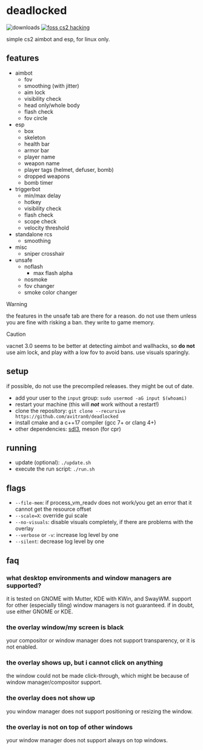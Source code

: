 # deadlocked

![downloads](https://img.shields.io/github/downloads/avitran0/deadlocked/total?color=blue)
[![foss cs2 hacking](https://badgen.net/discord/members/eXjG4Ar9Sx)](https://discord.gg/eXjG4Ar9Sx)

simple cs2 aimbot and esp, for linux only.

## features

- aimbot
  - fov
  - smoothing (with jitter)
  - aim lock
  - visibility check
  - head only/whole body
  - flash check
  - fov circle
- esp
  - box
  - skeleton
  - health bar
  - armor bar
  - player name
  - weapon name
  - player tags (helmet, defuser, bomb)
  - dropped weapons
  - bomb timer
- triggerbot
  - min/max delay
  - hotkey
  - visibility check
  - flash check
  - scope check
  - velocity threshold
- standalone rcs
  - smoothing
- misc
  - sniper crosshair
- unsafe
  - noflash
    - max flash alpha
  - nosmoke
  - fov changer
  - smoke color changer

> [!WARNING]
> the features in the unsafe tab are there for a reason.
> do not use them unless you are fine with risking a ban.
> they write to game memory.

> [!CAUTION]
> vacnet 3.0 seems to be better at detecting aimbot and wallhacks, so **do not** use aim lock,
> and play with a low fov to avoid bans. use visuals sparingly.

## setup

if possible, do not use the precompiled releases. they might be out of date.

- add your user to the `input` group: `sudo usermod -aG input $(whoami)`
- restart your machine (this will **_not_** work without a restart!)
- clone the repository: `git clone --recursive https://github.com/avitran0/deadlocked`
- install cmake and a c++17 compiler (gcc 7+ or clang 4+)
- other dependencies: [sdl3](https://github.com/libsdl-org/SDL/blob/main/docs/README-linux.md#build-dependencies), meson (for cpr)

## running

- update (optional): `./update.sh`
- execute the run script: `./run.sh`

## flags

- `--file-mem`: if process_vm_readv does not work/you get an error that it cannot get the resource offset
- `--scale=X`: override gui scale
- `--no-visuals`: disable visuals completely, if there are problems with the overlay
- `--verbose` or `-v`: increase log level by one
- `--silent`: decrease log level by one

## faq

### what desktop environments and window managers are supported?

it is tested on GNOME with Mutter, KDE with KWin, and SwayWM.
support for other (especially tiling) window managers is not guaranteed.
if in doubt, use either GNOME or KDE.

### the overlay window/my screen is black

your compositor or window manager does not support transparency, or it is not enabled.

### the overlay shows up, but i cannot click on anything

the window could not be made click-through, which might be because of window manager/compositor support.

### the overlay does not show up

you window manager does not support positioning or resizing the window.

### the overlay is not on top of other windows

your window manager does not support always on top windows.
